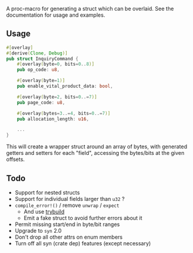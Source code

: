 A proc-macro for generating a struct which can be overlaid. See the documentation for usage and examples.

## Usage

```rust
#[overlay]
#[derive(Clone, Debug)]
pub struct InquiryCommand {
    #[overlay(byte=0, bits=0..8)]
    pub op_code: u8,

    #[overlay(byte=1)]
    pub enable_vital_product_data: bool,

    #[overlay(byte=2, bits=0..=7)]
    pub page_code: u8,

    #[overlay(bytes=3..=4, bits=0..=7)]
    pub allocation_length: u16,

    ...
}
```

This will create a wrapper struct around an array of bytes, with generated getters and setters for each "field", accessing the bytes/bits at the given offsets.

## Todo

- Support for nested structs
- Support for individual fields larger than `u32` ?
- `compile_error!()` / remove `unwrap` / `expect`
    - And use [trybuild](https://crates.io/crates/trybuild)
    - Emit a fake struct to avoid further errors about it
- Permit missing start/end in byte/bit ranges
- Upgrade to `syn` 2.0
- Don't drop all other attrs on enum members
- Turn off all syn (crate dep) features (except necessary)

